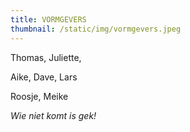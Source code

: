 ```yaml
---
title: VORMGEVERS
thumbnail: /static/img/vormgevers.jpeg
---
```

Thomas, Juliette, 

Aike, D﻿ave, Lars

Roosje, Meike

*W﻿ie niet komt is gek!*